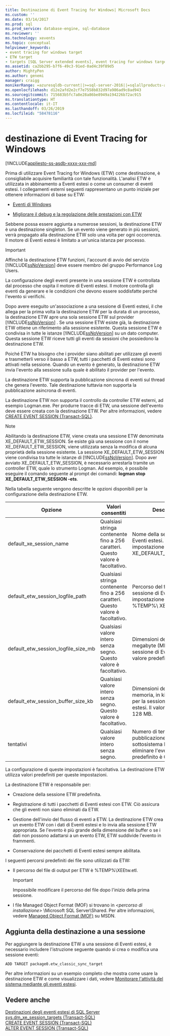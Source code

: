 ```yaml
---
title: Destinazione di Event Tracing for Windows| Microsoft Docs
ms.custom: ''
ms.date: 03/14/2017
ms.prod: sql
ms.prod_service: database-engine, sql-database
ms.reviewer: ''
ms.technology: xevents
ms.topic: conceptual
helpviewer_keywords:
- event tracing for windows target
- ETW target
- targets [SQL Server extended events], event tracing for windows target
ms.assetid: ca2bb295-b7f6-49c3-91ed-0ad4c39f89d5
author: MightyPen
ms.author: genemi
manager: craigg
monikerRange: =azuresqldb-current||>=sql-server-2016||=sqlallproducts-allversions||>=sql-server-linux-2017||=azuresqldb-mi-current
ms.openlocfilehash: d12e2afd2e2cf7e7558b832d97a986ad9c8ad943
ms.sourcegitcommit: 715683b5fc7a8e28a86be8949a194226b72ac915
ms.translationtype: HT
ms.contentlocale: it-IT
ms.lasthandoff: 03/26/2019
ms.locfileid: "58478116"
---
```

# <a name="event-tracing-for-windows-target"></a>destinazione di Event Tracing for Windows

[!INCLUDE[appliesto-ss-asdb-xxxx-xxx-md](../../includes/appliesto-ss-asdb-xxxx-xxx-md.md)]

  Prima di utilizzare Event Tracing for Windows (ETW) come destinazione, è consigliabile acquisire familiarità con tale funzionalità. L'analisi ETW è utilizzata in abbinamento a Eventi estesi o come un consumer di eventi estesi. I collegamenti esterni seguenti rappresentano un punto iniziale per ottenere informazioni di base su ETW:  
  
-   [Eventi di Windows](https://go.microsoft.com/fwlink/?LinkId=92380)  
  
-   [Migliorare il debug e la regolazione delle prestazioni con ETW](https://go.microsoft.com/fwlink/?LinkId=92381)  
  
 Sebbene possa essere aggiunta a numerose sessioni, la destinazione ETW è una destinazione singleton. Se un evento viene generato in più sessioni, verrà propagato alla destinazione ETW solo una volta per ogni occorrenza. Il motore di Eventi estesi è limitato a un'unica istanza per processo.  
  
> [!IMPORTANT]  
>  Affinché la destinazione ETW funzioni, l'account di avvio del servizio [!INCLUDE[ssNoVersion](../../includes/ssnoversion-md.md)] deve essere membro del gruppo Performance Log Users.  
  
 La configurazione degli eventi presente in una sessione ETW è controllata dal processo che ospita il motore di Eventi estesi. Il motore controlla gli eventi da generare e le condizioni che devono essere soddisfatte perché l'evento si verifichi.  
  
 Dopo avere eseguito un'associazione a una sessione di Eventi estesi, il che allega per la prima volta la destinazione ETW per la durata di un processo, la destinazione ETW apre una sola sessione ETW sul provider [!INCLUDE[ssNoVersion](../../includes/ssnoversion-md.md)] . Se una sessione ETW esiste già, la destinazione ETW ottiene un riferimento alla sessione esistente. Questa sessione ETW è condivisa in tutte le istanze [!INCLUDE[ssNoVersion](../../includes/ssnoversion-md.md)] su un dato computer. Questa sessione ETW riceve tutti gli eventi da sessioni che possiedono la destinazione ETW.  
  
 Poiché ETW ha bisogno che i provider siano abilitati per utilizzare gli eventi e trasmetterli verso il basso a ETW, tutti i pacchetti di Eventi estesi sono attivati nella sessione. Quando un evento è generato, la destinazione ETW invia l'evento alla sessione sulla quale è abilitato il provider per l'evento.  
  
 La destinazione ETW supporta la pubblicazione sincrona di eventi sul thread che genera l'evento. Tale destinazione tuttavia non supporta la pubblicazione asincrona di eventi.  
  
 La destinazione ETW non supporta il controllo da controller ETW esterni, ad esempio Logman.exe. Per produrre tracce di ETW, una sessione dell'evento deve essere creata con la destinazione ETW. Per altre informazioni, vedere [CREATE EVENT SESSION &#40;Transact-SQL&#41;](../../t-sql/statements/create-event-session-transact-sql.md).  
  
> [!NOTE]  
>  Abilitando la destinazione ETW, viene creata una sessione ETW denominata XE_DEFAULT_ETW_SESSION. Se esiste già una sessione con il nome XE_DEFAULT_ETW_SESSION, viene utilizzata senza la modifica di alcuna proprietà della sessione esistente. La sessione XE_DEFAULT_ETW_SESSION viene condivisa tra tutte le istanze di [!INCLUDE[ssNoVersion](../../includes/ssnoversion-md.md)]. Dopo aver avviato XE_DEFAULT_ETW_SESSION, è necessario arrestarla tramite un controller ETW, quale lo strumento Logman. Ad esempio, è possibile eseguire il comando seguente al prompt dei comandi: **logman stop XE_DEFAULT_ETW_SESSION -ets**.  
  
 Nella tabella seguente vengono descritte le opzioni disponibili per la configurazione della destinazione ETW.  
  
|Opzione|Valori consentiti|Descrizione|  
|------------|--------------------|-----------------|  
|default_xe_session_name|Qualsiasi stringa contenente fino a 256 caratteri. Questo valore è facoltativo.|Nome della sessione di Eventi estesi. Per impostazione predefinita è XE_DEFAULT_ETW_SESSION.|  
|default_etw_session_logfile_path|Qualsiasi stringa contenente fino a 256 caratteri. Questo valore è facoltativo.|Percorso del file di log per la sessione di Eventi estesi. Per impostazione predefinita è %TEMP%\ XEEtw.etl.|  
|default_etw_session_logfile_size_mb|Qualsiasi valore intero senza segno. Questo valore è facoltativo.|Dimensioni del file di log, in megabyte (MB), per la sessione di Eventi estesi. Il valore predefinito è 20 MB.|  
|default_etw_session_buffer_size_kb|Qualsiasi valore intero senza segno. Questo valore è facoltativo.|Dimensioni del buffer in memoria, in kilobyte (MB), per la sessione di Eventi estesi. Il valore predefinito è 128 MB.|  
|tentativi|Qualsiasi valore intero senza segno.|Numero di tentativi di pubblicazione dell'evento al sottosistema ETW prima di eliminare l'evento. Il valore predefinito è 0.|  
  
 La configurazione di queste impostazioni è facoltativa. La destinazione ETW utilizza valori predefiniti per queste impostazioni.  
  
 La destinazione ETW è responsabile per:  
  
-   Creazione della sessione ETW predefinita.  
  
-   Registrazione di tutti i pacchetti di Eventi estesi con ETW. Ciò assicura che gli eventi non siano eliminati da ETW.  
  
-   Gestione dell'invio del flusso di eventi a ETW. La destinazione ETW crea un evento ETW con i dati di Eventi estesi e lo invia alla sessione ETW appropriata. Se l'evento è più grande della dimensione del buffer o se i dati non possono adattarsi a un evento ETW, ETW suddivide l'evento in frammenti.  
  
-   Conservazione dei pacchetti di Eventi estesi sempre abilitata.  
  
 I seguenti percorsi predefiniti dei file sono utilizzati da ETW:  
  
-   Il percorso del file di output per ETW è %TEMP%\XEEtw.etl.  
  
    > [!IMPORTANT]  
    >  Impossibile modificare il percorso del file dopo l'inizio della prima sessione.  
  
-   I file Managed Object Format (MOF) si trovano in *\<percorso di installazione>* \Microsoft SQL Server\Shared. Per altre informazioni, vedere [Managed Object Format (MOF)](https://go.microsoft.com/fwlink/?LinkId=92851) su MSDN.  
  
## <a name="adding-the-target-to-a-session"></a>Aggiunta della destinazione a una sessione  
 Per aggiungere la destinazione ETW a una sessione di Eventi estesi, è necessario includere l'istruzione seguente quando si crea o modifica una sessione eventi:  
  
```  
ADD TARGET package0.etw_classic_sync_target  
```  
  
 Per altre informazioni su un esempio completo che mostra come usare la destinazione ETW e come visualizzare i dati, vedere [Monitorare l'attività del sistema mediante gli eventi estesi](../../relational-databases/extended-events/monitor-system-activity-using-extended-events.md).  
  
## <a name="see-also"></a>Vedere anche  
 [Destinazioni degli eventi estesi di SQL Server](https://msdn.microsoft.com/library/e281684c-40d1-4cf9-a0d4-7ea1ecffa384)   
 [sys.dm_xe_session_targets &#40;Transact-SQL&#41;](../../relational-databases/system-dynamic-management-views/sys-dm-xe-session-targets-transact-sql.md)   
 [CREATE EVENT SESSION &#40;Transact-SQL&#41;](../../t-sql/statements/create-event-session-transact-sql.md)   
 [ALTER EVENT SESSION &#40;Transact-SQL&#41;](../../t-sql/statements/alter-event-session-transact-sql.md)  
  
  
